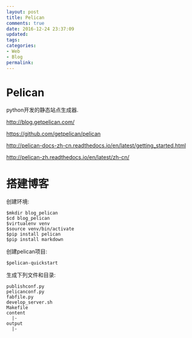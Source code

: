 ```yaml
---
layout: post
title: Pelican
comments: true
date: 2016-12-24 23:37:09
updated:
tags:
categories:
- Web
- Blog
permalink:
---
```


# Pelican

python开发的静态站点生成器.

<http://blog.getpelican.com/>

<https://github.com/getpelican/pelican>

<http://pelican-docs-zh-cn.readthedocs.io/en/latest/getting_started.html>

<http://pelican-zh.readthedocs.io/en/latest/zh-cn/>

# 搭建博客

创建环境:

    $mkdir blog_pelican
    $cd blog_pelican
    $virtualenv venv
    $source venv/bin/activate
    $pip install pelican
    $pip install markdown

创建pelican项目:

    $pelican-quickstart

生成下列文件和目录:

    publishconf.py
    pelicanconf.py
    fabfile.py
    develop_server.sh
    Makefile
    content
      |-
    output
      |-


